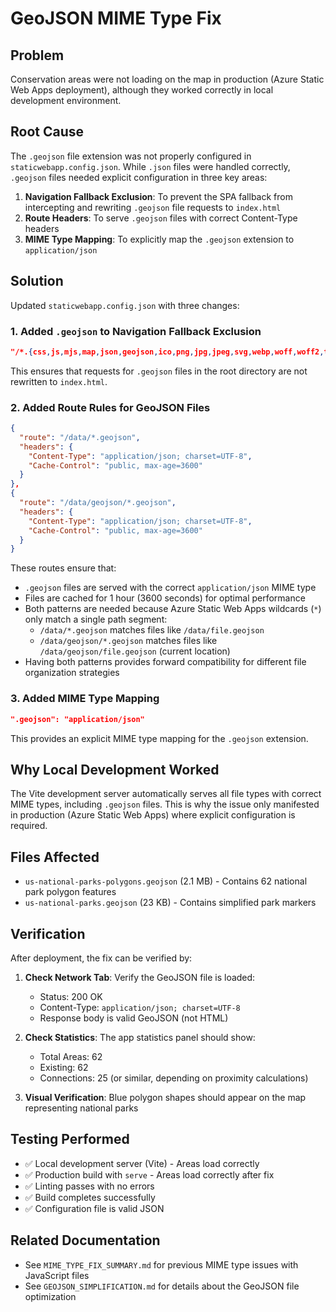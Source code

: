 # GeoJSON MIME Type Fix

## Problem

Conservation areas were not loading on the map in production (Azure Static Web Apps deployment), although they worked correctly in local development environment.

## Root Cause

The `.geojson` file extension was not properly configured in `staticwebapp.config.json`. While `.json` files were handled correctly, `.geojson` files needed explicit configuration in three key areas:

1. **Navigation Fallback Exclusion**: To prevent the SPA fallback from intercepting and rewriting `.geojson` file requests to `index.html`
2. **Route Headers**: To serve `.geojson` files with correct Content-Type headers
3. **MIME Type Mapping**: To explicitly map the `.geojson` extension to `application/json`

## Solution

Updated `staticwebapp.config.json` with three changes:

### 1. Added `.geojson` to Navigation Fallback Exclusion
```json
"/*.{css,js,mjs,map,json,geojson,ico,png,jpg,jpeg,svg,webp,woff,woff2,ttf,otf,wasm,txt}"
```

This ensures that requests for `.geojson` files in the root directory are not rewritten to `index.html`.

### 2. Added Route Rules for GeoJSON Files
```json
{
  "route": "/data/*.geojson",
  "headers": {
    "Content-Type": "application/json; charset=UTF-8",
    "Cache-Control": "public, max-age=3600"
  }
},
{
  "route": "/data/geojson/*.geojson",
  "headers": {
    "Content-Type": "application/json; charset=UTF-8",
    "Cache-Control": "public, max-age=3600"
  }
}
```

These routes ensure that:
- `.geojson` files are served with the correct `application/json` MIME type
- Files are cached for 1 hour (3600 seconds) for optimal performance
- Both patterns are needed because Azure Static Web Apps wildcards (`*`) only match a single path segment:
  - `/data/*.geojson` matches files like `/data/file.geojson`
  - `/data/geojson/*.geojson` matches files like `/data/geojson/file.geojson` (current location)
- Having both patterns provides forward compatibility for different file organization strategies

### 3. Added MIME Type Mapping
```json
".geojson": "application/json"
```

This provides an explicit MIME type mapping for the `.geojson` extension.

## Why Local Development Worked

The Vite development server automatically serves all file types with correct MIME types, including `.geojson` files. This is why the issue only manifested in production (Azure Static Web Apps) where explicit configuration is required.

## Files Affected

- `us-national-parks-polygons.geojson` (2.1 MB) - Contains 62 national park polygon features
- `us-national-parks.geojson` (23 KB) - Contains simplified park markers

## Verification

After deployment, the fix can be verified by:

1. **Check Network Tab**: Verify the GeoJSON file is loaded:
   - Status: 200 OK
   - Content-Type: `application/json; charset=UTF-8`
   - Response body is valid GeoJSON (not HTML)

2. **Check Statistics**: The app statistics panel should show:
   - Total Areas: 62
   - Existing: 62
   - Connections: 25 (or similar, depending on proximity calculations)

3. **Visual Verification**: Blue polygon shapes should appear on the map representing national parks

## Testing Performed

- ✅ Local development server (Vite) - Areas load correctly
- ✅ Production build with `serve` - Areas load correctly after fix
- ✅ Linting passes with no errors
- ✅ Build completes successfully
- ✅ Configuration file is valid JSON

## Related Documentation

- See `MIME_TYPE_FIX_SUMMARY.md` for previous MIME type issues with JavaScript files
- See `GEOJSON_SIMPLIFICATION.md` for details about the GeoJSON file optimization

